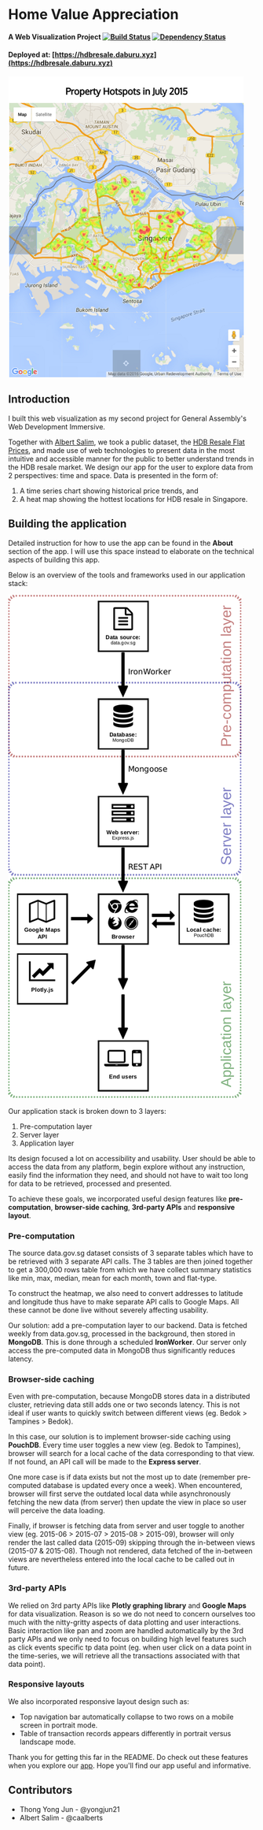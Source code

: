 # Home Value Appreciation
#### A Web Visualization Project [![Build Status](https://travis-ci.org/yongjun21/hdb-resale.svg?branch=master)](https://travis-ci.org/yongjun21/hdb-resale) [![Dependency Status](https://gemnasium.com/yongjun21/hdb-resale.svg)](https://gemnasium.com/yongjun21/hdb-resale)

#### Deployed at: [https://hdbresale.daburu.xyz](https://hdbresale.daburu.xyz)

[![Screenshot](./public_src/img/Heatmap_Screenshot.png)](https://hdbresale.daburu.xyz/)

## Introduction

I built this web visualization as my second project for General Assembly's Web Development Immersive.

Together with [Albert Salim](https://github.com/caalberts), we took a public dataset, the [HDB Resale Flat Prices](https://data.gov.sg/dataset/resale-flat-prices), and made use of web technologies to present data in the most intuitive and accessible manner for the public to better understand trends in the HDB resale market. We design our app for the user to explore data from 2 perspectives: time and space. Data is presented in the form of:
 1. A time series chart showing historical price trends, and
 2. A heat map showing the hottest locations for HDB resale in Singapore.

## Building the application

Detailed instruction for how to use the app can be found in the **About** section of the app. I will use this space instead to elaborate on the technical aspects of building this app.

Below is an overview of the tools and frameworks used in our application stack:

[![Project Stack](./public_src/img/CodePen.png)](http://codepen.io/yongjun21/pen/GomBjv)

Our application stack is broken down to 3 layers:

1. Pre-computation layer
2. Server layer
3. Application layer

Its design focused a lot on accessibility and usability. User should be able to access the data from any platform, begin explore without any instruction, easily find the information they need, and should not have to wait too long for data to be retrieved, processed and presented.

To achieve these goals, we incorporated useful design features like **pre-computation**, **browser-side caching**, **3rd-party APIs** and **responsive layout**.

### Pre-computation

The source data.gov.sg dataset consists of 3 separate tables which have to be retrieved with 3 separate API calls. The 3 tables are then joined together to get a 300,000 rows table from which we have collect summary statistics like min, max, median, mean for each month, town and flat-type.

To construct the heatmap, we also need to convert addresses to latitude and longitude thus have to make separate API calls to Google Maps. All these cannot be done live without severely affecting usability.

Our solution: add a pre-computation layer to our backend. Data is fetched weekly from data.gov.sg, processed in the background, then stored in **MongoDB**. This is done through a scheduled **IronWorker**. Our server only access the pre-computed data in MongoDB thus significantly reduces latency.

### Browser-side caching
Even with pre-computation, because MongoDB stores data in a distributed cluster, retrieving data still adds one or two seconds latency. This is not ideal if user wants to quickly switch between different views (eg. Bedok > Tampines > Bedok).

In this case, our solution is to implement browser-side caching using **PouchDB**. Every time user toggles a new view (eg. Bedok to Tampines), browser will search for a local cache of the data corresponding to that view. If not found, an API call will be made to the **Express server**.

One more case is if data exists but not the most up to date (remember pre-computed database is updated every once a week). When encountered, browser will first serve the outdated local data while asynchronously fetching the new data (from server) then update the view in place so user will perceive the data loading.

Finally, if browser is fetching data from server and user toggle to another view (eg. 2015-06 > 2015-07 > 2015-08 > 2015-09), browser will only render the last called data (2015-09) skipping through the in-between views (2015-07 & 2015-08). Though not rendered, data fetched of the in-between views are nevertheless entered into the local cache to be called out in future.

### 3rd-party APIs
We relied on 3rd party APIs like **Plotly graphing library** and **Google Maps** for data visualization. Reason is so we do not need to concern ourselves too much with the nitty-gritty aspects of data plotting and user interactions. Basic interaction like pan and zoom are handled automatically by the 3rd party APIs and we only need to focus on building high level features such as click events specific tp data point (eg. when user click on a data point in the time-series, we will retrieve all the transactions associated with that data point).

### Responsive layouts
We also incorporated responsive layout design such as:
- Top navigation bar automatically collapse to two rows on a mobile screen in portrait mode.
- Table of transaction records appears differently in portrait versus landscape mode.

Thank you for getting this far in the README. Do check out these features when you explore our [app](https://hdbresale.daburu.xyz/). Hope you'll find our app useful and informative.

## Contributors
- Thong Yong Jun - @yongjun21
- Albert Salim - @caalberts

<!-- ## API

[API documentation](http://docs.hdbflats.apiary.io/) -->
